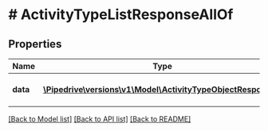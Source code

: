 # # ActivityTypeListResponseAllOf

## Properties

Name | Type | Description | Notes
------------ | ------------- | ------------- | -------------
**data** | [**\Pipedrive\versions\v1\Model\ActivityTypeObjectResponse[]**](ActivityTypeObjectResponse.md) | The array of activity types | [optional]

[[Back to Model list]](../README.md#documentation-for-models) [[Back to API list]](../README.md#documentation-for-api-endpoints) [[Back to README]](../README.md)
